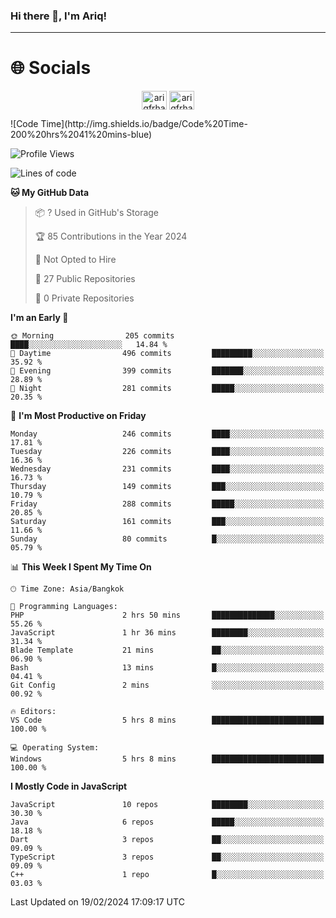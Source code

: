 ### Hi there 👋, I'm Ariq!
<hr>
<h1 align="">🌐 Socials</h1>
<p align="center">
<a href="https://www.linkedin.com/in/ariqfarhan/" target="blank"><img align="center" src="https://raw.githubusercontent.com/rahuldkjain/github-profile-readme-generator/master/src/images/icons/Social/linked-in-alt.svg" alt="ariqfrhan" height="30" width="40" /></a>
<a href="https://instagram.com/ariqfrhan" target="blank"><img align="center" src="https://raw.githubusercontent.com/rahuldkjain/github-profile-readme-generator/master/src/images/icons/Social/instagram.svg" alt="ariqfrhan" height="30" width="40" /></a>
</p>
<!--START_SECTION:waka-->
![Code Time](http://img.shields.io/badge/Code%20Time-200%20hrs%2041%20mins-blue)

![Profile Views](http://img.shields.io/badge/Profile%20Views-3-blue)

![Lines of code](https://img.shields.io/badge/From%20Hello%20World%20I%27ve%20Written-8.2%20million%20lines%20of%20code-blue)

**🐱 My GitHub Data** 

> 📦 ? Used in GitHub's Storage 
 > 
> 🏆 85 Contributions in the Year 2024
 > 
> 🚫 Not Opted to Hire
 > 
> 📜 27 Public Repositories 
 > 
> 🔑 0 Private Repositories 
 > 
**I'm an Early 🐤** 

```text
🌞 Morning                205 commits         ████░░░░░░░░░░░░░░░░░░░░░   14.84 % 
🌆 Daytime                496 commits         █████████░░░░░░░░░░░░░░░░   35.92 % 
🌃 Evening                399 commits         ███████░░░░░░░░░░░░░░░░░░   28.89 % 
🌙 Night                  281 commits         █████░░░░░░░░░░░░░░░░░░░░   20.35 % 
```
📅 **I'm Most Productive on Friday** 

```text
Monday                   246 commits         ████░░░░░░░░░░░░░░░░░░░░░   17.81 % 
Tuesday                  226 commits         ████░░░░░░░░░░░░░░░░░░░░░   16.36 % 
Wednesday                231 commits         ████░░░░░░░░░░░░░░░░░░░░░   16.73 % 
Thursday                 149 commits         ███░░░░░░░░░░░░░░░░░░░░░░   10.79 % 
Friday                   288 commits         █████░░░░░░░░░░░░░░░░░░░░   20.85 % 
Saturday                 161 commits         ███░░░░░░░░░░░░░░░░░░░░░░   11.66 % 
Sunday                   80 commits          █░░░░░░░░░░░░░░░░░░░░░░░░   05.79 % 
```


📊 **This Week I Spent My Time On** 

```text
🕑︎ Time Zone: Asia/Bangkok

💬 Programming Languages: 
PHP                      2 hrs 50 mins       ██████████████░░░░░░░░░░░   55.26 % 
JavaScript               1 hr 36 mins        ████████░░░░░░░░░░░░░░░░░   31.34 % 
Blade Template           21 mins             ██░░░░░░░░░░░░░░░░░░░░░░░   06.90 % 
Bash                     13 mins             █░░░░░░░░░░░░░░░░░░░░░░░░   04.41 % 
Git Config               2 mins              ░░░░░░░░░░░░░░░░░░░░░░░░░   00.92 % 

🔥 Editors: 
VS Code                  5 hrs 8 mins        █████████████████████████   100.00 % 

💻 Operating System: 
Windows                  5 hrs 8 mins        █████████████████████████   100.00 % 
```

**I Mostly Code in JavaScript** 

```text
JavaScript               10 repos            ████████░░░░░░░░░░░░░░░░░   30.30 % 
Java                     6 repos             █████░░░░░░░░░░░░░░░░░░░░   18.18 % 
Dart                     3 repos             ██░░░░░░░░░░░░░░░░░░░░░░░   09.09 % 
TypeScript               3 repos             ██░░░░░░░░░░░░░░░░░░░░░░░   09.09 % 
C++                      1 repo              █░░░░░░░░░░░░░░░░░░░░░░░░   03.03 % 
```




 Last Updated on 19/02/2024 17:09:17 UTC
<!--END_SECTION:waka-->
